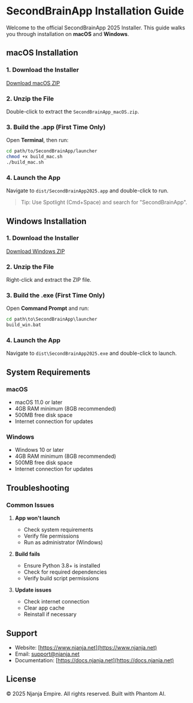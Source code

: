 # SecondBrainApp Installation Guide

Welcome to the official SecondBrainApp 2025 Installer. This guide walks you through installation on **macOS** and **Windows**.

## macOS Installation

### 1. Download the Installer
[Download macOS ZIP](SecondBrainApp_macOS.zip)

### 2. Unzip the File
Double-click to extract the `SecondBrainApp_macOS.zip`.

### 3. Build the .app (First Time Only)
Open **Terminal**, then run:
```bash
cd path/to/SecondBrainApp/launcher
chmod +x build_mac.sh
./build_mac.sh
```

### 4. Launch the App
Navigate to `dist/SecondBrainApp2025.app` and double-click to run.

> Tip: Use Spotlight (Cmd+Space) and search for "SecondBrainApp".

## Windows Installation

### 1. Download the Installer
[Download Windows ZIP](SecondBrainApp_Windows.zip)

### 2. Unzip the File
Right-click and extract the ZIP file.

### 3. Build the .exe (First Time Only)
Open **Command Prompt** and run:
```bat
cd path\to\SecondBrainApp\launcher
build_win.bat
```

### 4. Launch the App
Navigate to `dist\SecondBrainApp2025.exe` and double-click to launch.

## System Requirements

### macOS
- macOS 11.0 or later
- 4GB RAM minimum (8GB recommended)
- 500MB free disk space
- Internet connection for updates

### Windows
- Windows 10 or later
- 4GB RAM minimum (8GB recommended)
- 500MB free disk space
- Internet connection for updates

## Troubleshooting

### Common Issues

1. **App won't launch**
   - Check system requirements
   - Verify file permissions
   - Run as administrator (Windows)

2. **Build fails**
   - Ensure Python 3.8+ is installed
   - Check for required dependencies
   - Verify build script permissions

3. **Update issues**
   - Check internet connection
   - Clear app cache
   - Reinstall if necessary

## Support

- Website: [https://www.njanja.net](https://www.njanja.net)
- Email: support@njanja.net
- Documentation: [https://docs.njanja.net](https://docs.njanja.net)

## License

© 2025 Njanja Empire. All rights reserved.
Built with Phantom AI. 